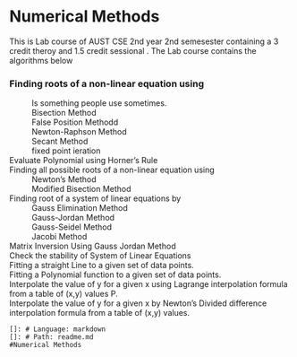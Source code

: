 # Numerical Methods

This is  Lab course of  AUST CSE 2nd year 2nd semesester containing a 3 credit theroy and 1.5 credit sessional . The Lab course contains the algorithms below<br>

<dl>

  ### Finding roots of a non-linear equation using 
  <dd>Is something people use sometimes.</dd>
  <dd> Bisection Method</dd>
  <dd> False Position Methodd</dd>
  <dd> Newton-Raphson Method</dd>
  <dd> Secant Method</dd>
  <dd> fixed point ieration</dd>

  <dt>Evaluate Polynomial using Horner’s Rule</dt>

  <dt>Finding all possible roots of a non-linear equation using </dt>
  <dd> Newton’s Method</dd>
  <dd> Modified Bisection Method</dd>

  <dt>Finding root of a system of linear equations by </dt>
  <dd>Gauss Elimination Method</dd>
  <dd>Gauss-Jordan Method</dd>
  <dd>Gauss-Seidel Method</dd>
  <dd> Jacobi Method </dd>

  <dt> Matrix Inversion Using Gauss Jordan Method </dt>
  <dt> Check the stability of System of Linear Equations </dt>

  <dt> Fitting a straight Line to a given set of data points. </dt>

  <dt> Fitting a Polynomial function to a given set of data points. </dt>

  <dt> Interpolate the value of y for a given x using Lagrange interpolation formula from a table of (x,y) values P. </dt>

  <dt> Interpolate the value of y for a given x by Newton’s Divided difference interpolation formula from a table of (x,y) values.</dt>

</dl>



    
    []: # Language: markdown
    []: # Path: readme.md
    #Numerical Methods

    








